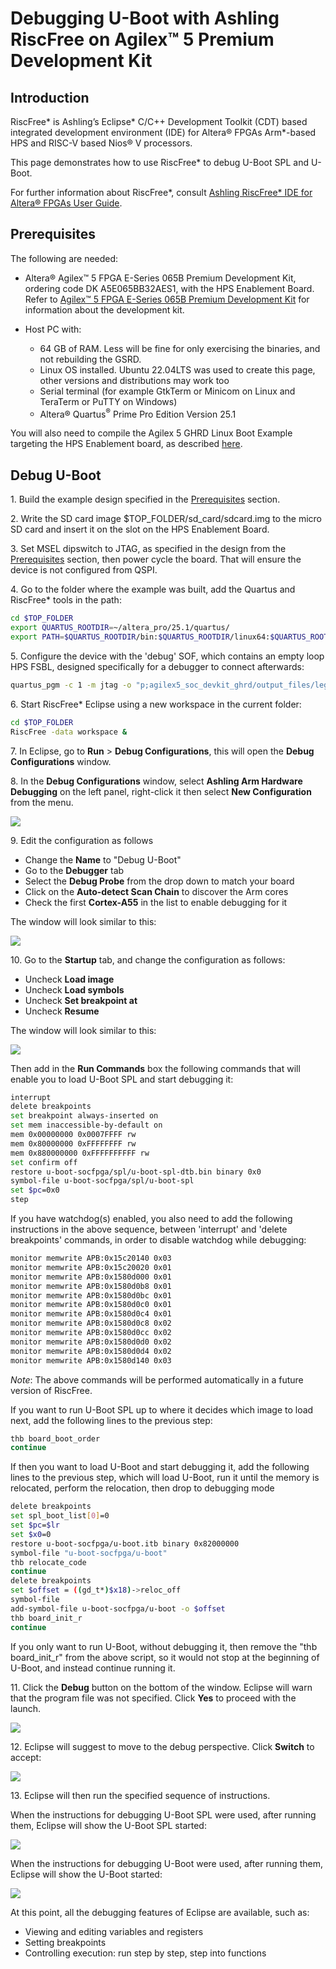 

# Debugging U-Boot with Ashling RiscFree on Agilex™ 5 Premium Development Kit

## Introduction

RiscFree* is Ashling’s Eclipse* C/C++ Development Toolkit (CDT) based integrated development environment (IDE) for Altera® FPGAs Arm*-based HPS and RISC-V based Nios® V processors.

This page demonstrates how to use RiscFree* to debug U-Boot SPL and U-Boot.

For further information about RiscFree*, consult [Ashling RiscFree* IDE for Altera® FPGAs User Guide](https://www.intel.com/content/www/us/en/docs/programmable/730783/24-3.html).

## Prerequisites

The following are needed:

- Altera® Agilex™ 5 FPGA E-Series 065B Premium Development Kit, ordering code DK A5E065BB32AES1, with the HPS Enablement Board. Refer to [Agilex™ 5 FPGA E-Series 065B Premium Development Kit](https://www.intel.com/content/www/us/en/products/details/fpga/development-kits/agilex/a5e065b-premium.html) for information about the development kit.

- Host PC with:
  - 64 GB of RAM. Less will be fine for only exercising the binaries, and not rebuilding the GSRD.
  - Linux OS installed. Ubuntu 22.04LTS was used to create this page, other versions and distributions may work too
  - Serial terminal (for example GtkTerm or Minicom on Linux and TeraTerm or PuTTY on Windows)
  - Altera® Quartus<sup>&reg;</sup> Prime Pro Edition Version 25.1

You will also need to compile the Agilex 5 GHRD Linux Boot Example targeting the HPS Enablement board, as described [here](https://altera-fpga.github.io/rel-25.1/embedded-designs/agilex-5/e-series/premium/boot-examples/ug-linux-boot-agx5e-premium/#boot-from-sd-card). 

## Debug U-Boot

1\. Build the example design specified in the [Prerequisites](#prerequisites) section.

2\. Write the SD card image $TOP_FOLDER/sd_card/sdcard.img to the micro SD card and insert it on the slot on the HPS Enablement Board.

3\. Set MSEL dipswitch to JTAG, as specified in the design from the [Prerequisites](#prerequisites) section, then power cycle the board. That will ensure the device is not configured from QSPI.

4\. Go to the folder where the example was built, add the Quartus and RiscFree* tools in the path:

```bash
cd $TOP_FOLDER
export QUARTUS_ROOTDIR=~/altera_pro/25.1/quartus/
export PATH=$QUARTUS_ROOTDIR/bin:$QUARTUS_ROOTDIR/linux64:$QUARTUS_ROOTDIR/../qsys/bin:$QUARTUS_ROOTDIR/../riscfree/RiscFree:$PATH
```
5\. Configure the device with the 'debug' SOF, which contains an empty loop HPS FSBL, designed specifically for a debugger to connect afterwards:

```bash
quartus_pgm -c 1 -m jtag -o "p;agilex5_soc_devkit_ghrd/output_files/legacy_baseline_hps_debug.sof"
```

6\. Start RiscFree* Eclipse using a new workspace in the current folder:

```bash
cd $TOP_FOLDER
RiscFree -data workspace &
```

7\.  In Eclipse, go to **Run** > **Debug Configurations**, this will open the **Debug Configurations** window.

8\. In the **Debug Configurations** window, select **Ashling Arm Hardware Debugging** on the left panel, right-click it then select **New Configuration** from the menu.

![](images/01-new-arm-config.png)

9\. Edit the configuration as follows

* Change the **Name** to "Debug U-Boot"
* Go to the **Debugger** tab
* Select the **Debug Probe** from the drop down to match your board
* Click on the **Auto-detect Scan Chain** to discover the Arm cores
* Check the first **Cortex-A55** in the list to enable debugging for it

The window will look similar to this:

![](images/04-connection-done.png)

10\. Go to the **Startup** tab, and change the configuration as follows:

* Uncheck **Load image**
* Uncheck **Load symbols**
* Uncheck **Set breakpoint at**
* Uncheck **Resume**

The window will look similar to this:

![](images/05-startup-config.png)

Then add in the **Run Commands** box the following commands that will enable you to load U-Boot SPL and start debugging it:

```bash
interrupt
delete breakpoints
set breakpoint always-inserted on
set mem inaccessible-by-default on
mem 0x00000000 0x0007FFFF rw
mem 0x80000000 0xFFFFFFFF rw
mem 0x880000000 0xFFFFFFFFFF rw
set confirm off
restore u-boot-socfpga/spl/u-boot-spl-dtb.bin binary 0x0
symbol-file u-boot-socfpga/spl/u-boot-spl
set $pc=0x0
step
```

If you have watchdog(s) enabled, you also need to add the following instructions in the above sequence, between 'interrupt' and 'delete breakpoints' commands, in order to disable watchdog while debugging:

```bash
monitor memwrite APB:0x15c20140 0x03
monitor memwrite APB:0x15c20020 0x01
monitor memwrite APB:0x1580d000 0x01
monitor memwrite APB:0x1580d0b8 0x01
monitor memwrite APB:0x1580d0bc 0x01
monitor memwrite APB:0x1580d0c0 0x01
monitor memwrite APB:0x1580d0c4 0x01
monitor memwrite APB:0x1580d0c8 0x02
monitor memwrite APB:0x1580d0cc 0x02
monitor memwrite APB:0x1580d0d0 0x02
monitor memwrite APB:0x1580d0d4 0x02
monitor memwrite APB:0x1580d140 0x03
```

*Note*: The above commands will be performed automatically in a future version of RiscFree.

If you want to run U-Boot SPL up to where it decides which image to load next, add the following lines to the previous step:

```bash
thb board_boot_order
continue
```

If then you want to load U-Boot and start debugging it, add the following lines to the previous step, which will load U-Boot, run it until the memory is relocated, perform the relocation, then drop to debugging mode

```bash
delete breakpoints
set spl_boot_list[0]=0
set $pc=$lr
set $x0=0
restore u-boot-socfpga/u-boot.itb binary 0x82000000
symbol-file "u-boot-socfpga/u-boot" 
thb relocate_code
continue
delete breakpoints
set $offset = ((gd_t*)$x18)->reloc_off
symbol-file
add-symbol-file u-boot-socfpga/u-boot -o $offset
thb board_init_r
continue
```

If you only want to run U-Boot, without debugging it, then remove the "thb board_init_r" from the above script, so it would not stop at the beginning of U-Boot, and instead continue running it.

11\. Click the **Debug** button on the bottom of the window. Eclipse will warn that the program file was not specified. Click **Yes** to proceed with the launch.

![](images/06-no-program-file.png)

12\. Eclipse will suggest to move to the debug perspective. Click **Switch** to accept:

![](images/07-switch-debug-perspective.png)

13\. Eclipse will then run the specified sequence of instructions. 

When the instructions for debugging U-Boot SPL were used, after running them, Eclipse will show the U-Boot SPL started:

![](images/08-spl-started.png)

When the instructions for debugging U-Boot were used, after running them, Eclipse will show the U-Boot started:

![](images/09-u-boot-started.png)

At this point, all the debugging features of Eclipse are available, such as:

* Viewing and editing variables and registers
* Setting breakpoints
* Controlling execution: run step by step, step into functions 
